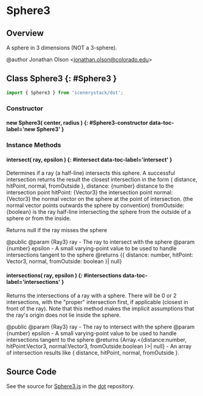 # Sphere3

## Overview

A sphere in 3 dimensions (NOT a 3-sphere).

@author Jonathan Olson &lt;jonathan.olson@colorado.edu&gt;

## Class Sphere3 {: #Sphere3 }


```js
import { Sphere3 } from 'scenerystack/dot';
```
### Constructor

#### new Sphere3( center, radius ) {: #Sphere3-constructor data-toc-label='new Sphere3' }

### Instance Methods

#### intersect( ray, epsilon ) {: #intersect data-toc-label='intersect' }

Determines if a ray (a half-line) intersects this sphere.
A successful intersection returns the result the closest intersection in the form { distance, hitPoint, normal, fromOutside },
distance: {number} distance to the intersection point
hitPoint: {Vector3} the intersection point
normal: {Vector3} the normal vector on the sphere at the point of intersection. (the normal vector points outwards the sphere by convention)
fromOutside: {boolean} is the ray half-line intersecting the sphere from the outside of a sphere or from the inside.

Returns null if the ray misses the sphere

@public
@param {Ray3} ray - The ray to intersect with the sphere
@param {number} epsilon - A small varying-point value to be used to handle intersections tangent to the sphere
@returns {{ distance: number, hitPoint: Vector3, normal, fromOutside: boolean }| null}

#### intersections( ray, epsilon ) {: #intersections data-toc-label='intersections' }


Returns the intersections of a ray with a sphere. There will be 0 or 2 intersections, with
the "proper" intersection first, if applicable (closest in front of the ray).
Note that this method makes the implicit assumptions that the ray's origin does not lie inside the sphere.

@public
@param {Ray3} ray - The ray to intersect with the sphere
@param {number} epsilon - A small varying-point value to be used to handle intersections tangent to the sphere
@returns {Array.&lt;{distance:number, hitPoint:Vector3, normal:Vector3, fromOutside:boolean }&gt;| null} -  An array of intersection
                                                                        results like { distance, hitPoint, normal, fromOutside }.



## Source Code

See the source for [Sphere3.js](https://github.com/phetsims/dot/blob/main/js/Sphere3.js) in the [dot](https://github.com/phetsims/dot) repository.
